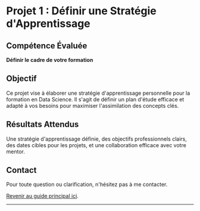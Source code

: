 # Projet 1 : Définir une Stratégie d'Apprentissage

## Compétence Évaluée
**Définir le cadre de votre formation**

## Objectif
Ce projet vise à élaborer une stratégie d'apprentissage personnelle pour la formation en Data Science. Il s'agit de définir un plan d'étude efficace et adapté à vos besoins pour maximiser l'assimilation des concepts clés.

## Résultats Attendus
Une stratégie d'apprentissage définie, des objectifs professionnels clairs, des dates cibles pour les projets, et une collaboration efficace avec votre mentor.

## Contact
Pour toute question ou clarification, n'hésitez pas à me contacter.

[Revenir au guide principal ici](Formation_DataScientist/README.md).

--- 
